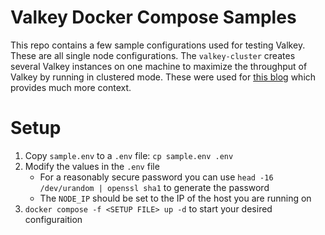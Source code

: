 # Valkey Docker Compose Samples

This repo contains a few sample configurations used for testing Valkey. These are all single node configurations. The `valkey-cluster` creates several Valkey instances on one machine to maximize the throughput of Valkey by running in clustered mode. These were used for [this blog](https://valkey.io/blog/testing-the-limits) which provides much more context.

# Setup

1. Copy `sample.env` to a `.env` file: `cp sample.env .env`
2. Modify the values in the `.env` file
    - For a reasonably secure password you can use `head -16 /dev/urandom | openssl sha1` to generate the password
    - The `NODE_IP` should be set to the IP of the host you are running on
3. `docker compose -f <SETUP FILE> up -d` to start your desired configuraition 

